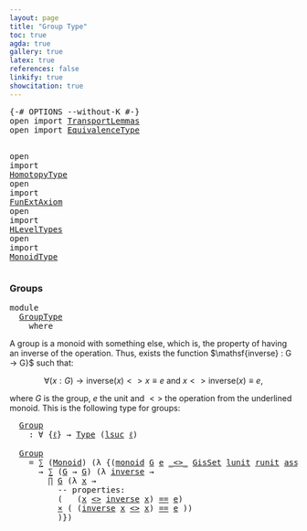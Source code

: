 ```yaml
---
layout: page
title: "Group Type"
toc: true
agda: true
gallery: true
latex: true
references: false
linkify: true
showcitation: true
---
```


<div class="hide" >
<pre class="Agda">
<a id="174" class="Symbol">{-#</a> <a id="178" class="Keyword">OPTIONS</a> <a id="186" class="Pragma">--without-K</a> <a id="198" class="Symbol">#-}</a>
<a id="202" class="Keyword">open</a> <a id="207" class="Keyword">import</a> <a id="214" href="TransportLemmas.html" class="Module">TransportLemmas</a>
<a id="230" class="Keyword">open</a> <a id="235" class="Keyword">import</a> <a id="242" href="EquivalenceType.html" class="Module">EquivalenceType</a>

<a id="259" class="Keyword">open</a> <a id="264" class="Keyword">import</a> <a id="271" href="HomotopyType.html" class="Module">HomotopyType</a>
<a id="284" class="Keyword">open</a> <a id="289" class="Keyword">import</a> <a id="296" href="FunExtAxiom.html" class="Module">FunExtAxiom</a>
<a id="308" class="Keyword">open</a> <a id="313" class="Keyword">import</a> <a id="320" href="HLevelTypes.html" class="Module">HLevelTypes</a>
<a id="332" class="Keyword">open</a> <a id="337" class="Keyword">import</a> <a id="344" href="MonoidType.html" class="Module">MonoidType</a>
</pre>
</div>

### Groups

<pre class="Agda">
<a id="399" class="Keyword">module</a>
  <a id="408" href="GroupType.html" class="Module">GroupType</a>
    <a id="422" class="Keyword">where</a>
</pre>

A group is a monoid with something else, which is, the property of having an
inverse of the operation. Thus, exists the function $\mathsf{inverse} : G → G}$
such that:

$$∀ (x : G) → \mathsf{inverse}(x) <> x ≡ e\text {  and  }x <>
\mathsf{inverse}(x)  ≡ e,$$

where $G$ is the group, $e$ the unit and $<>$ the operation from the underlined
monoid. This is the following type for groups:


<pre class="Agda">
  <a id="Group"></a><a id="844" href="GroupType.html#844" class="Function">Group</a>
    <a id="854" class="Symbol">:</a> <a id="856" class="Symbol">∀</a> <a id="858" class="Symbol">{</a><a id="859" href="GroupType.html#859" class="Bound">ℓ</a><a id="860" class="Symbol">}</a> <a id="862" class="Symbol">→</a> <a id="864" href="Intro.html#1803" class="Function">Type</a> <a id="869" class="Symbol">(</a><a id="870" href="Agda.Primitive.html#627" class="Primitive">lsuc</a> <a id="875" href="GroupType.html#859" class="Bound">ℓ</a><a id="876" class="Symbol">)</a>

  <a id="881" href="GroupType.html#844" class="Function">Group</a>
    <a id="891" class="Symbol">=</a> <a id="893" href="BasicTypes.html#1497" class="Record">∑</a> <a id="895" class="Symbol">(</a><a id="896" href="MonoidType.html#872" class="Record">Monoid</a><a id="902" class="Symbol">)</a> <a id="904" class="Symbol">(λ</a> <a id="907" class="Symbol">{(</a><a id="909" href="MonoidType.html#929" class="InductiveConstructor">monoid</a> <a id="916" href="GroupType.html#916" class="Bound">G</a> <a id="918" href="GroupType.html#918" class="Bound">e</a> <a id="920" href="GroupType.html#920" class="Bound Operator">_&lt;&gt;_</a> <a id="925" href="GroupType.html#925" class="Bound">GisSet</a> <a id="932" href="GroupType.html#932" class="Bound">lunit</a> <a id="938" href="GroupType.html#938" class="Bound">runit</a> <a id="944" href="GroupType.html#944" class="Bound">assoc</a><a id="949" class="Symbol">)</a>
      <a id="957" class="Symbol">→</a> <a id="959" href="BasicTypes.html#1497" class="Record">∑</a> <a id="961" class="Symbol">(</a><a id="962" href="GroupType.html#916" class="Bound">G</a> <a id="964" class="Symbol">→</a> <a id="966" href="GroupType.html#916" class="Bound">G</a><a id="967" class="Symbol">)</a> <a id="969" class="Symbol">(λ</a> <a id="972" href="GroupType.html#972" class="Bound">inverse</a> <a id="980" class="Symbol">→</a>
        <a id="990" href="BasicTypes.html#2022" class="Function">∏</a> <a id="992" href="GroupType.html#916" class="Bound">G</a> <a id="994" class="Symbol">(λ</a> <a id="997" href="GroupType.html#997" class="Bound">x</a> <a id="999" class="Symbol">→</a>
          <a id="1011" class="Comment">-- properties:</a>
          <a id="1036" class="Symbol">(</a>   <a id="1040" class="Symbol">(</a><a id="1041" href="GroupType.html#997" class="Bound">x</a> <a id="1043" href="GroupType.html#920" class="Bound Operator">&lt;&gt;</a> <a id="1046" href="GroupType.html#972" class="Bound">inverse</a> <a id="1054" href="GroupType.html#997" class="Bound">x</a><a id="1055" class="Symbol">)</a> <a id="1057" href="BasicTypes.html#4284" class="Datatype Operator">==</a> <a id="1060" href="GroupType.html#918" class="Bound">e</a><a id="1061" class="Symbol">)</a>
          <a id="1073" href="BasicTypes.html#2139" class="Function Operator">×</a> <a id="1075" class="Symbol">(</a> <a id="1077" class="Symbol">(</a><a id="1078" href="GroupType.html#972" class="Bound">inverse</a> <a id="1086" href="GroupType.html#997" class="Bound">x</a> <a id="1088" href="GroupType.html#920" class="Bound Operator">&lt;&gt;</a> <a id="1091" href="GroupType.html#997" class="Bound">x</a><a id="1092" class="Symbol">)</a> <a id="1094" href="BasicTypes.html#4284" class="Datatype Operator">==</a> <a id="1097" href="GroupType.html#918" class="Bound">e</a> <a id="1099" class="Symbol">))</a>
          <a id="1112" class="Symbol">)})</a>
</pre>
